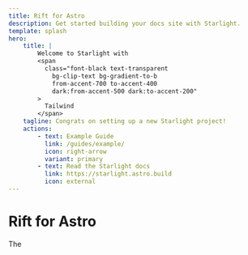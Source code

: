```yaml
---
title: Rift for Astro
description: Get started building your docs site with Starlight.
template: splash
hero:
    title: |
        Welcome to Starlight with
        <span
          class="font-black text-transparent
            bg-clip-text bg-gradient-to-b
            from-accent-700 to-accent-400
            dark:from-accent-500 dark:to-accent-200"
        >
          Tailwind
        </span>
    tagline: Congrats on setting up a new Starlight project!
    actions:
        - text: Example Guide
          link: /guides/example/
          icon: right-arrow
          variant: primary
        - text: Read the Starlight docs
          link: https://starlight.astro.build
          icon: external
---
```


# Rift for Astro

The
